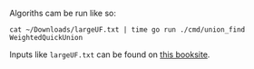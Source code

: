 Algoriths cam be run like so:
```shell
cat ~/Downloads/largeUF.txt | time go run ./cmd/union_find WeightedQuickUnion
```

Inputs like `largeUF.txt` can be found on [this booksite](https://algs4.cs.princeton.edu/home/).

